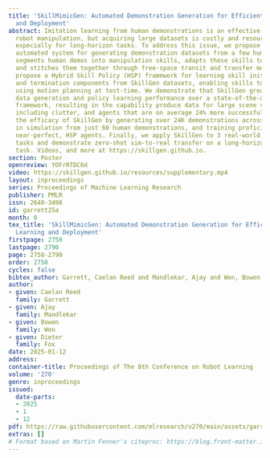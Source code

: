 ```yaml
---
title: 'SkillMimicGen: Automated Demonstration Generation for Efficient Skill Learning
  and Deployment'
abstract: Imitation learning from human demonstrations is an effective paradigm for
  robot manipulation, but acquiring large datasets is costly and resource-intensive,
  especially for long-horizon tasks. To address this issue, we propose SkillGen, an
  automated system for generating demonstration datasets from a few human demos. SkillGen
  segments human demos into manipulation skills, adapts these skills to new contexts,
  and stitches them together through free-space transit and transfer motion. We also
  propose a Hybrid Skill Policy (HSP) framework for learning skill initiation, control,
  and termination components from SkillGen datasets, enabling skills to be sequenced
  using motion planning at test-time. We demonstrate that SkillGen greatly improves
  data generation and policy learning performance over a state-of-the-art data generation
  framework, resulting in the capability produce data for large scene variations,
  including clutter, and agents that are on average 24% more successful. We demonstrate
  the efficacy of SkillGen by generating over 24K demonstrations across 18 task variants
  in simulation from just 60 human demonstrations, and training proficient, often
  near-perfect, HSP agents. Finally, we apply SkillGen to 3 real-world manipulation
  tasks and demonstrate zero-shot sim-to-real transfer on a long-horizon assembly
  task. Videos, and more at https://skillgen.github.io.
section: Poster
openreview: YOFrRTDC6d
video: https://skillgen.github.io/resources/supplementary.mp4
layout: inproceedings
series: Proceedings of Machine Learning Research
publisher: PMLR
issn: 2640-3498
id: garrett25a
month: 0
tex_title: 'SkillMimicGen: Automated Demonstration Generation for Efficient Skill
  Learning and Deployment'
firstpage: 2750
lastpage: 2790
page: 2750-2790
order: 2750
cycles: false
bibtex_author: Garrett, Caelan Reed and Mandlekar, Ajay and Wen, Bowen and Fox, Dieter
author:
- given: Caelan Reed
  family: Garrett
- given: Ajay
  family: Mandlekar
- given: Bowen
  family: Wen
- given: Dieter
  family: Fox
date: 2025-01-12
address:
container-title: Proceedings of The 8th Conference on Robot Learning
volume: '270'
genre: inproceedings
issued:
  date-parts:
  - 2025
  - 1
  - 12
pdf: https://raw.githubusercontent.com/mlresearch/v270/main/assets/garrett25a/garrett25a.pdf
extras: []
# Format based on Martin Fenner's citeproc: https://blog.front-matter.io/posts/citeproc-yaml-for-bibliographies/
---
```

